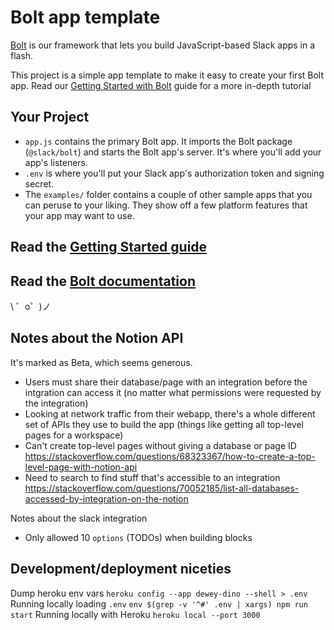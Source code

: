 Bolt app template
=================

[Bolt](https://slack.dev/bolt) is our framework that lets you build JavaScript-based Slack apps in a flash.

This project is a simple app template to make it easy to create your first Bolt app. Read our [Getting Started with Bolt](https://api.slack.com/start/building/bolt) guide for a more in-depth tutorial

Your Project
------------

- `app.js` contains the primary Bolt app. It imports the Bolt package (`@slack/bolt`) and starts the Bolt app's server. It's where you'll add your app's listeners.
- `.env` is where you'll put your Slack app's authorization token and signing secret.
- The `examples/` folder contains a couple of other sample apps that you can peruse to your liking. They show off a few platform features that your app may want to use.


Read the [Getting Started guide](https://api.slack.com/start/building/bolt)
-------------------

Read the [Bolt documentation](https://slack.dev/bolt)
-------------------

\ ゜o゜)ノ

Notes about the Notion API
-------------------

It's marked as Beta, which seems generous.

- Users must share their database/page with an integration before the intgration can access it (no matter what permissions were requested by the integration)
- Looking at network traffic from their webapp, there's a whole different set of APIs they use to build the app (things like getting all top-level pages for a workspace)
- Can't create top-level pages without giving a database or page ID https://stackoverflow.com/questions/68323367/how-to-create-a-top-level-page-with-notion-api
- Need to search to find stuff that's accessible to an integration https://stackoverflow.com/questions/70052185/list-all-databases-accessed-by-integration-on-the-notion

Notes about the slack integration

- Only allowed 10 `options` (TODOs) when building blocks


Development/deployment niceties
---------------
Dump heroku env vars `heroku config --app dewey-dino --shell > .env`
Running locally loading `.env` `env $(grep -v '^#' .env | xargs) npm run start`
Running locally with Heroku `heroku local --port 3000`